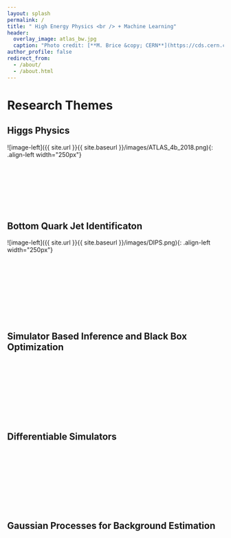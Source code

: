 ```yaml
---
layout: splash
permalink: /
title: " High Energy Physics <br /> + Machine Learning"
header:
  overlay_image: atlas_bw.jpg
  caption: "Photo credit: [**M. Brice &copy; CERN**](https://cds.cern.ch/record/910380)"
author_profile: false
redirect_from: 
  - /about/
  - /about.html
---
```

        




# Research Themes

## Higgs Physics

![image-left]({{ site.url }}{{ site.baseurl }}/images/ATLAS_4b_2018.png){: .align-left width="250px"}

<br />
<br />
<br />
<br />
<br />
<br />

## Bottom Quark Jet Identificaton

![image-left]({{ site.url }}{{ site.baseurl }}/images/DIPS.png){: .align-left width="250px"}


<br />
<br />
<br />
<br />
<br />
<br />
<br />
<br />

## Simulator Based Inference and Black Box Optimization


<br />
<br />
<br />
<br />
<br />
<br />
<br />
<br />


## Differentiable Simulators


<br />
<br />
<br />
<br />
<br />
<br />
<br />
<br />


## Gaussian Processes for Background Estimation


<br />
<br />
<br />
<br />
<br />
<br />
<br />
<br />
